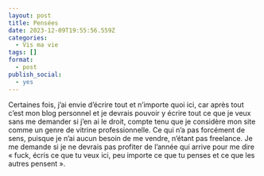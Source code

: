 ```yaml
---
layout: post
title: Pensées
date: 2023-12-09T19:55:56.559Z
categories:
  - Vis ma vie
tags: []
format:
  - post
publish_social:
  - yes
---
```

Certaines fois, j’ai envie d’écrire tout et n’importe quoi ici, car après tout c’est mon blog personnel et je devrais pouvoir y écrire tout ce que je veux sans me demander si j’en ai le droit, compte tenu que je considère mon site comme un genre de vitrine professionnelle. Ce qui n’a pas forcément de sens, puisque je n’ai aucun besoin de me vendre, n’étant pas freelance. Je me demande si je ne devrais pas profiter de l’année qui arrive pour me dire « fuck, écris ce que tu veux ici, peu importe ce que tu penses et ce que les autres pensent ».